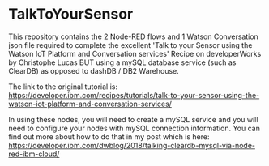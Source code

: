 # TalkToYourSensor
This repository contains the 2 Node-RED flows and 1 Watson Conversation json file required to complete the excellent 'Talk to your Sensor using the Watson IoT Platform and Conversation services' Recipe on developerWorks by Christophe Lucas BUT using a mySQL database service (such as ClearDB) as opposed to dashDB / DB2 Warehouse.

The link to the original tutorial is:
https://developer.ibm.com/recipes/tutorials/talk-to-your-sensor-using-the-watson-iot-platform-and-conversation-services/

In using these nodes, you will need to create a mySQL service and you will need to configure your nodes with mySQL connection information. You can find out more about how to do that in my post which is here:
https://developer.ibm.com/dwblog/2018/talking-cleardb-mysql-via-node-red-ibm-cloud/
